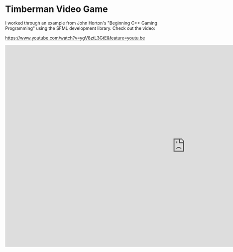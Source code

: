 # Timberman Video Game

I worked through an example from John Horton's "Beginning C++ Gaming Programming" using the SFML development library. Check out the video:

https://www.youtube.com/watch?v=ygV8ztL3GtE&feature=youtu.be


<iframe width="1154" height="649" src="https://www.youtube.com/embed/ygV8ztL3GtE" title="YouTube video player" frameborder="0" allow="accelerometer; autoplay; clipboard-write; encrypted-media; gyroscope; picture-in-picture" allowfullscreen></iframe>
